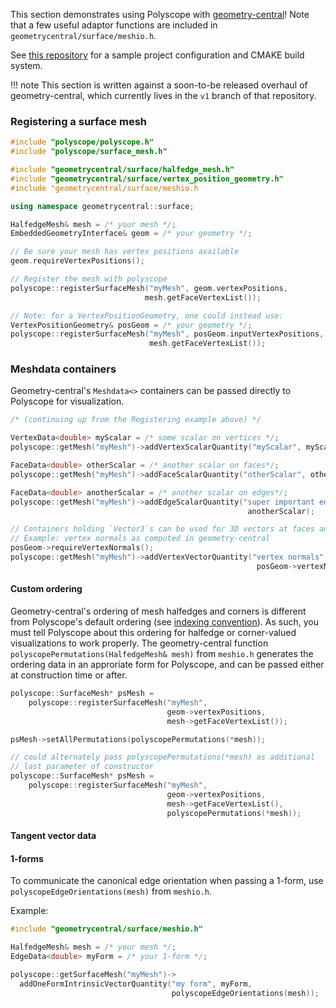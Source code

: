 This section demonstrates using Polyscope with [geometry-central](https://geometry-central.net)! Note that a few useful adaptor functions are included in `geometrycentral/surface/meshio.h`.

See [this repository](https://github.com/nmwsharp/gc-polyscope-project-template) for a sample project configuration and CMAKE build system.

!!! note
    This section is written against a soon-to-be released overhaul of geometry-central, which currently lives in the `v1` branch of that repository.

### Registering a surface mesh

```cpp
#include "polyscope/polyscope.h"
#include "polyscope/surface_mesh.h"

#include "geometrycentral/surface/halfedge_mesh.h"
#include "geometrycentral/surface/vertex_position_geometry.h"
#include "geometrycentral/surface/meshio.h

using namespace geometrycentral::surface;

HalfedgeMesh& mesh = /* your mesh */;
EmbeddedGeometryInterface& geom = /* your geometry */;

// Be sure your mesh has vertex positions available
geom.requireVertexPositions();

// Register the mesh with polyscope
polyscope::registerSurfaceMesh("myMesh", geom.vertexPositions, 
                              mesh.getFaceVertexList());

// Note: for a VertexPositionGeometry, one could instead use:
VertexPositionGeometry& posGeom = /* your geometry */;
polyscope::registerSurfaceMesh("myMesh", posGeom.inputVertexPositions, 
                               mesh.getFaceVertexList());
```


### Meshdata containers

Geometry-central's `Meshdata<>` containers can be passed directly to Polyscope for visualization.

```cpp
/* (continuing up from the Registering example above) */

VertexData<double> myScalar = /* some scalar on vertices */;
polyscope::getMesh("myMesh")->addVertexScalarQuantity("myScalar", myScalar);

FaceData<double> otherScalar = /* another scalar on faces*/;
polyscope::getMesh("myMesh")->addFaceScalarQuantity("otherScalar", otherScalar);

FaceData<double> anotherScalar = /* another scalar on edges*/;
polyscope::getMesh("myMesh")->addEdgeScalarQuantity("super important edge scalar", 
                                                     anotherScalar);

// Containers holding `Vector3`s can be used for 3D vectors at faces and vertices
// Example: vertex normals as computed in geometry-central
posGeom->requireVertexNormals();
polyscope::getMesh("myMesh")->addVertexVectorQuantity("vertex normals", 
                                                       posGeom->vertexNormals);
```


#### Custom ordering

Geometry-central's ordering of mesh halfedges and corners is different from Polyscope's default ordering (see [indexing convention](../../../structures/surface_mesh/indexing_convention)). As such, you must tell Polyscope about this ordering for halfedge or corner-valued visualizations to work properly. The geometry-central function `polyscopePermutations(HalfedgeMesh& mesh)` from `meshio.h` generates the ordering data in an approriate form for Polyscope, and can be passed either at construction time or after.

```cpp
polyscope::SurfaceMesh* psMesh = 
    polyscope::registerSurfaceMesh("myMesh", 
                                   geom->vertexPositions, 
                                   mesh->getFaceVertexList());

psMesh->setAllPermutations(polyscopePermutations(*mesh));

// could alternately pass polyscopePermutations(*mesh) as additional 
// last parameter of constructor
polyscope::SurfaceMesh* psMesh = 
    polyscope::registerSurfaceMesh("myMesh", 
                                   geom->vertexPositions, 
                                   mesh->getFaceVertexList(),
                                   polyscopePermutations(*mesh));

```

#### Tangent vector data




#### 1-forms

To communicate the canonical edge orientation when passing a 1-form, use `polyscopeEdgeOrientations(mesh)` from `meshio.h`.

Example:
```cpp
#include "geometrycentral/surface/meshio.h"

HalfedgeMesh& mesh = /* your mesh */;
EdgeData<double> myForm = /* your 1-form */;

polyscope::getSurfaceMesh("myMesh")->
  addOneFormIntrinsicVectorQuantity("my form", myForm, 
                                    polyscopeEdgeOrientations(mesh));

```
